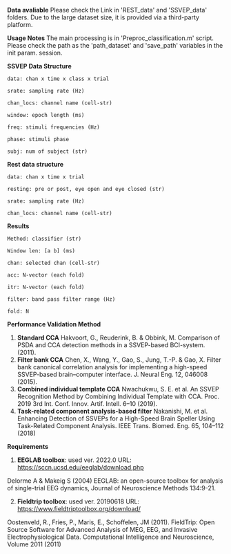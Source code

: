 **Data avaliable**
Please check the Link in 'REST_data' and 'SSVEP_data' folders.
Due to the large dataset size, it is provided via a third-party platform.

**Usage Notes**
The main processing is in 'Preproc_classification.m' script.
Please check the path as the 'path_dataset' and 'save_path' variables in the init param. session.

**SSVEP Data Structure**

    data: chan x time x class x trial
    
    srate: sampling rate (Hz)
    
    chan_locs: channel name (cell-str)
    
    window: epoch length (ms)
    
    freq: stimuli frequencies (Hz)
    
    phase: stimuli phase
    
    subj: num of subject (str)

**Rest data structure**

    data: chan x time x trial

    resting: pre or post, eye open and eye closed (str)
    
    srate: sampling rate (Hz)
    
    chan_locs: channel name (cell-str)

**Results**

    Method: classifier (str)
    
    Window len: [a b] (ms)
    
    chan: selected chan (cell-str)

    acc: N-vector (each fold) 

    itr: N-vector (each fold) 

    filter: band pass filter range (Hz)

    fold: N



**Performance Validation Method**

1. **Standard CCA**
    Hakvoort, G., Reuderink, B. & Obbink, M. Comparison of PSDA and CCA detection methods in a SSVEP-based BCI-system. (2011).
2. **Filter bank CCA**
    Chen, X., Wang, Y., Gao, S., Jung, T.-P. & Gao, X. Filter bank canonical correlation analysis for implementing a high-speed SSVEP-based brain–computer interface. J. Neural Eng. 12, 046008 (2015).
3. **Combined individual template CCA**
    Nwachukwu, S. E. et al. An SSVEP Recognition Method by Combining Individual Template with CCA. Proc. 2019 3rd Int. Conf. Innov. Artif. Intell. 6–10 (2019).
4. **Task-related component analysis-based filter**
  	Nakanishi, M. et al. Enhancing Detection of SSVEPs for a High-Speed Brain Speller Using Task-Related Component Analysis. IEEE Trans. Biomed. Eng. 65, 104–112 (2018)

**Requirements**

1. **EEGLAB toolbox**: used ver. 2022.0
URL: https://sccn.ucsd.edu/eeglab/download.php

Delorme A & Makeig S (2004) EEGLAB: an open-source toolbox for analysis of single-trial EEG dynamics, Journal of Neuroscience Methods 134:9-21.

2. **Fieldtrip toolbox**: used ver. 20190618
URL: https://www.fieldtriptoolbox.org/download/

Oostenveld, R., Fries, P., Maris, E., Schoffelen, JM (2011). FieldTrip: Open Source Software for Advanced Analysis of MEG, EEG, and Invasive Electrophysiological Data. Computational Intelligence and Neuroscience, Volume 2011 (2011)
